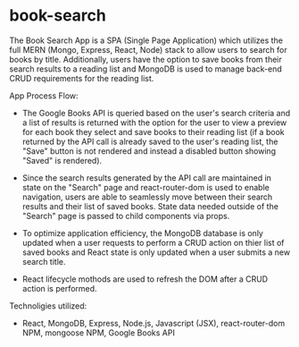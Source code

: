 # book-search

The Book Search App is a SPA (Single Page Application) which utilizes the full MERN (Mongo, Express, React, Node) stack to allow users to search for books by title.  Additionally, users have the option to save books from their search results to a reading list and MongoDB is used to manage back-end CRUD requirements for the reading list.

App Process Flow:

- The Google Books API is queried based on the user's search criteria and a list of results is returned with the option for the user to view a preview for each book they select and save books to their reading list (if a book returned by the API call is already saved to the user's reading list, the "Save" button is not rendered and instead a disabled button showing "Saved" is rendered).

- Since the search results generated by the API call are maintained in state on the "Search" page and react-router-dom is used to enable navigation, users are able to seamlessly move between their search results and their list of saved books.  State data needed outside of the "Search" page is passed to child components via props.

- To optimize application efficiency, the MongoDB database is only updated when a user requests to perform a CRUD action on thier list of saved books and React state is only updated when a user submits a new search title.

- React lifecycle mothods are used to refresh the DOM after a CRUD action is performed.

Technoligies utilized:
- React, MongoDB, Express, Node.js, Javascript (JSX), react-router-dom NPM, mongoose NPM, Google Books API
